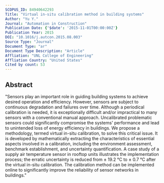 ```yaml
---
SCOPUS_ID: 84940642293
Title: "Virtual in-situ calibration method in building systems"
Author: "Yu Y."
Journal: "Automation in Construction"
Publication Date: {'$date': '2015-11-01T00:00:00Z'}
Publication Year: 2015
DOI: "10.1016/j.autcon.2015.08.003"
Source Type: "Journal"
Document Type: "ar"
Document Type Description: "Article"
Affliation: "UNL College of Engineering"
Affliation Country: "United States"
Cited by count: 53
---
```


## Abstract
"Sensors play an important role in guiding building systems to achieve desired operation and efficiency. However, sensors are subject to continuous degradation and failures over time. Although a periodical calibration is needed, it is exceptionally difficult and/or impractical to many sensors with a conventional manual approach. Uncalibrated problematic sensors could significantly compromise the systems' performance and lead to unintended loss of energy efficiency in buildings. We propose a methodology, termed virtual in-situ calibration, to solve this critical issue. It is developed by mathematically extracting the characteristics of essential aspects involved in a calibration, including the environment assessment, benchmark establishment, and uncertainty quantification. A case study of a supply air temperature sensor in rooftop units illustrates the implementation process; the erratic uncertainty is reduced from ± 19.2 °C to ± 0.7 °C after the virtual in-situ calibration. The calibration method can be implemented online to significantly improve the reliability of sensor networks in buildings."

